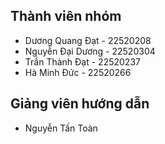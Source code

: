 ## Thành viên nhóm
- Dương Quang Đạt - 22520208
- Nguyễn Đại Dương - 22520304
- Trần Thành Đạt - 22520237
- Hà Minh Đức - 22520266
## Giảng viên hướng dẫn 
- Nguyễn Tấn Toàn
 
